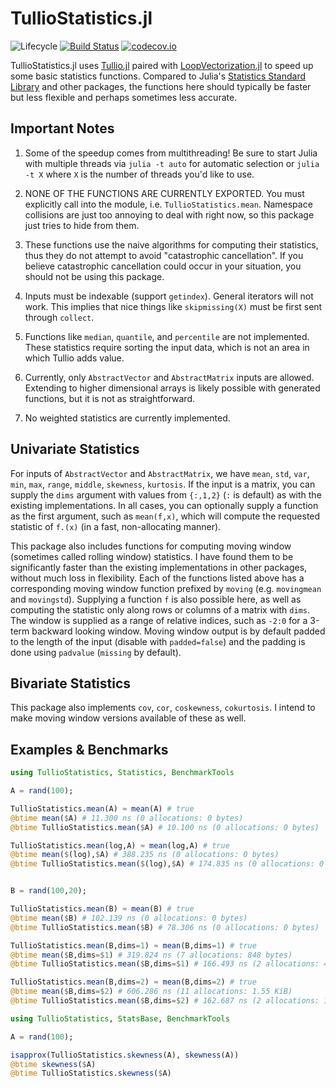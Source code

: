 # TullioStatistics.jl

![Lifecycle](https://img.shields.io/badge/lifecycle-experimental-orange.svg)<!--
![Lifecycle](https://img.shields.io/badge/lifecycle-maturing-blue.svg)
![Lifecycle](https://img.shields.io/badge/lifecycle-stable-green.svg)
![Lifecycle](https://img.shields.io/badge/lifecycle-retired-orange.svg)
![Lifecycle](https://img.shields.io/badge/lifecycle-archived-red.svg)
![Lifecycle](https://img.shields.io/badge/lifecycle-dormant-blue.svg) -->
[![Build Status](https://travis-ci.com/tbeason/TullioStatistics.jl.svg?branch=master)](https://travis-ci.com/tbeason/TullioStatistics.jl)
[![codecov.io](http://codecov.io/github/tbeason/TullioStatistics.jl/coverage.svg?branch=master)](http://codecov.io/github/tbeason/TullioStatistics.jl?branch=master)





TullioStatistics.jl uses [Tullio.jl](https://github.com/mcabbott/Tullio.jl) paired with [LoopVectorization.jl](https://github.com/chriselrod/LoopVectorization.jl) to speed up some basic statistics functions. Compared to Julia's [Statistics Standard Library](https://docs.julialang.org/en/v1/stdlib/Statistics/) and other packages, the functions here should typically be faster but less flexible and perhaps sometimes less accurate.


## Important Notes

1. Some of the speedup comes from multithreading! Be sure to start Julia with multiple threads via `julia -t auto` for automatic selection or `julia -t X` where `X` is the number of threads you'd like to use.

2. NONE OF THE FUNCTIONS ARE CURRENTLY EXPORTED. You must explicitly call into the module, i.e. `TullioStatistics.mean`. Namespace collisions are just too annoying to deal with right now, so this package just tries to hide from them.

3. These functions use the naive algorithms for computing their statistics, thus they do not attempt to avoid "catastrophic cancellation". If you believe catastrophic cancellation could occur in your situation, you should not be using this package.

4. Inputs must be indexable (support `getindex`). General iterators will not work. This implies that nice things like `skipmissing(X)` must be first sent through `collect`.

5. Functions like `median`, `quantile`, and `percentile` are not implemented. These statistics require sorting the input data, which is not an area in which Tullio adds value.

6. Currently, only `AbstractVector` and `AbstractMatrix` inputs are allowed. Extending to higher dimensional arrays is likely possible with generated functions, but it is not as straightforward.

7. No weighted statistics are currently implemented.


## Univariate Statistics

For inputs of `AbstractVector` and `AbstractMatrix`, we have `mean`, `std`, `var`, `min`, `max`, `range`, `middle`, `skewness`, `kurtosis`. If the input is a matrix, you can supply the `dims` argument with values from `{:,1,2}` (`:` is default) as with the existing implementations. In all cases, you can optionally supply a function as the first argument, such as `mean(f,x)`, which will compute the requested statistic of `f.(x)` (in a fast, non-allocating manner).

This package also includes functions for computing moving window (sometimes called rolling window) statistics. I have found them to be significantly faster than the existing implementations in other packages, without much loss in flexibility. Each of the functions listed above has a corresponding moving window function prefixed by `moving` (e.g. `movingmean` and `movingstd`). Supplying a function `f` is also possible here, as well as computing the statistic only along rows or columns of a matrix with `dims`. The window is supplied as a range of relative indices, such as `-2:0` for a 3-term backward looking window. Moving window output is by default padded to the length of the input (disable with `padded=false`) and the padding is done using `padvalue` (`missing` by default).



## Bivariate Statistics

This package also implements `cov`, `cor`, `coskewness`, `cokurtosis`. I intend to make moving window versions  available of these as well.


## Examples & Benchmarks

```julia
using TullioStatistics, Statistics, BenchmarkTools

A = rand(100);

TullioStatistics.mean(A) ≈ mean(A) # true
@btime mean($A) # 11.300 ns (0 allocations: 0 bytes)
@btime TullioStatistics.mean($A) # 10.100 ns (0 allocations: 0 bytes)

TullioStatistics.mean(log,A) ≈ mean(log,A) # true
@btime mean($(log),$A) # 388.235 ns (0 allocations: 0 bytes)
@btime TullioStatistics.mean($(log),$A) # 174.835 ns (0 allocations: 0 bytes)


B = rand(100,20);

TullioStatistics.mean(B) ≈ mean(B) # true
@btime mean($B) # 102.139 ns (0 allocations: 0 bytes)
@btime TullioStatistics.mean($B) # 78.306 ns (0 allocations: 0 bytes)

TullioStatistics.mean(B,dims=1) ≈ mean(B,dims=1) # true
@btime mean($B,dims=$1) # 319.824 ns (7 allocations: 848 bytes)
@btime TullioStatistics.mean($B,dims=$1) # 166.493 ns (2 allocations: 480 bytes)

TullioStatistics.mean(B,dims=2) ≈ mean(B,dims=2) # true
@btime mean($B,dims=$2) # 606.286 ns (11 allocations: 1.55 KiB)
@btime TullioStatistics.mean($B,dims=$2) # 162.687 ns (2 allocations: 1.75 KiB)
```


```julia
using TullioStatistics, StatsBase, BenchmarkTools

A = rand(100);

isapprox(TullioStatistics.skewness(A), skewness(A))
@btime skewness($A)
@btime TullioStatistics.skewness($A)
```